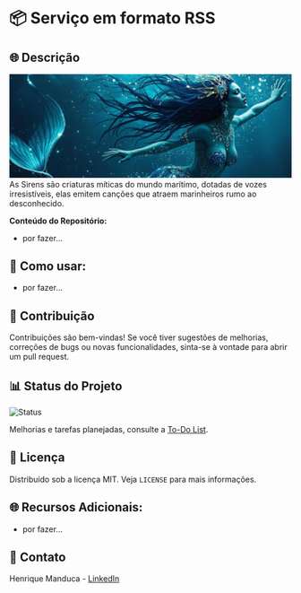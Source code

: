 # 📦 Serviço em formato RSS

## 🌐 Descrição

![Sirens](https://raw.githubusercontent.com/henriquemanduca/cdn/refs/heads/main/assets/sirens_banner.jpg)
As Sirens são criaturas míticas do mundo marítimo, dotadas de vozes irresistíveis, elas emitem canções que atraem marinheiros rumo ao desconhecido.

**Conteúdo do Repositório:**

* por fazer...

## 🚀 Como usar:

* por fazer...

## 🤝 Contribuição

Contribuições são bem-vindas! Se você tiver sugestões de melhorias, correções de bugs ou novas funcionalidades, sinta-se à vontade para abrir um pull request.

## 📊 Status do Projeto

![Status](https://img.shields.io/badge/Status-Em%20Desenvolvimento-yellow)

Melhorias e tarefas planejadas, consulte a [To-Do List](TODO.md).

## 📄 Licença

Distribuído sob a licença MIT. Veja `LICENSE` para mais informações.

## 🌐 Recursos Adicionais:

* por fazer...

## 📧 Contato

Henrique Manduca - [LinkedIn](https://www.linkedin.com/in/henrique-manduca)



